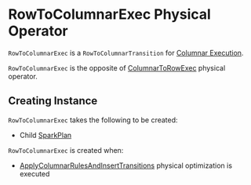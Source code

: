 # RowToColumnarExec Physical Operator

`RowToColumnarExec` is a `RowToColumnarTransition` for [Columnar Execution](../columnar-execution/index.md).

`RowToColumnarExec` is the opposite of [ColumnarToRowExec](ColumnarToRowExec.md) physical operator.

## Creating Instance

`RowToColumnarExec` takes the following to be created:

* <span id="child"> Child [SparkPlan](SparkPlan.md)

`RowToColumnarExec` is created when:

* [ApplyColumnarRulesAndInsertTransitions](../physical-optimizations/ApplyColumnarRulesAndInsertTransitions.md) physical optimization is executed
